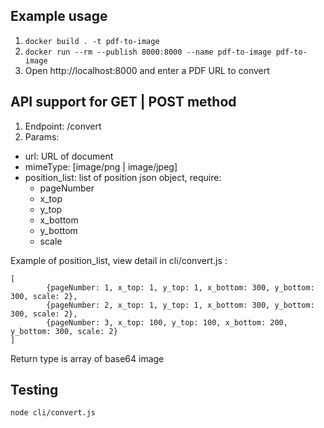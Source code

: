 ## Example usage

1. `docker build . -t pdf-to-image`
2. `docker run --rm --publish 8000:8000 --name pdf-to-image pdf-to-image`
3. Open http://localhost:8000 and enter a PDF URL to convert



## API support for GET | POST method
 1. Endpoint: /convert
 2. Params:
   - url: URL of document
   - mimeType: [image/png | image/jpeg]
   - position_list: list of position json object, require:
        + pageNumber
        + x_top
        + y_top
        + x_bottom
        + y_bottom
        + scale


Example of position_list, view detail in cli/convert.js : 

```
[
        {pageNumber: 1, x_top: 1, y_top: 1, x_bottom: 300, y_bottom: 300, scale: 2},
        {pageNumber: 2, x_top: 1, y_top: 1, x_bottom: 300, y_bottom: 300, scale: 2},
        {pageNumber: 3, x_top: 100, y_top: 100, x_bottom: 200, y_bottom: 300, scale: 2}
]
```

 Return type is array of base64 image


## Testing

``` 
node cli/convert.js
```

